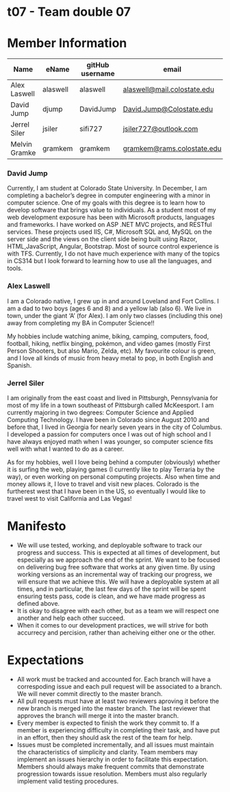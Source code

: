 # t07 - Team double 07

# Member Information

| Name | eName | gitHub username | email |
| ----------------- | ---------- | ---------- | ----------------------------------- |
| Alex Laswell | alaswell | alaswell | alaswell@mail.colostate.edu |
| David Jump | djump | DavidJump | David.Jump@Colostate.edu |
| Jerrel Siler | jsiler | sifi727 | jsiler727@outlook.com |
| Melvin Gramke | gramkem | gramkem | gramkem@rams.colostate.edu |


### David Jump

Currently, I am student at Colorado State University. In December, I am completing a bachelor’s degree in computer engineering with a minor in computer science. One of my goals with this degree is to learn how to develop software that brings value to individuals. As a student most of my web development exposure has been with Microsoft products, languages and frameworks. I have worked on ASP .NET MVC projects, and RESTful services. These projects used IIS, C#, Microsoft SQL and, MySQL on the server side and the views on the client side being built using Razor, HTML,JavaScript, Angular, Bootstrap. Most of source control experience is with TFS. Currently, I do not have much experience with many of the topics in CS314 but I look forward to learning how to use all the languages, and tools.

### Alex Laswell

I am a Colorado native, I grew up in and around Loveland and Fort Collins. I am a dad to two boys (ages 6 and 8) and a yellow lab (also 6). We live in town, under the giant ‘A’ (for Alex). I am only two classes (including this one) away from completing my BA in Computer Science!!

My hobbies include watching anime, biking, camping, computers, food, football, hiking, netflix binging, pokémon, and video games (mostly First Person Shooters, but also Mario, Zelda, etc). My favourite colour is green, and I love all kinds of music from heavy metal to pop, in both English and Spanish. 

### Jerrel Siler

I am originally from the east coast and lived in Pittsburgh, Pennsylvania for most of my life in a town southeast of Pittsburgh called McKeesport. I am currently majoring in two degrees: Computer Science and Applied Computing Technology. I have been in Colorado since August 2010 and before that, I lived in Georgia for nearly seven years in the city of Columbus. I developed a passion for computers once I was out of high school and I have always enjoyed math when I was younger, so computer science fits well with what I wanted to do as a career.

As for my hobbies, well I love being behind a computer (obviously) whether it is surfing the web, playing games (I currently like to play Terraria by the way), or even working on personal computing projects. Also when time and money allows it, I love to travel and visit new places. Colorado is the furtherest west that I have been in the US, so eventually I would like to travel west to visit California and Las Vegas!

# Manifesto

* We will use tested, working, and deployable software to track our progress and success. This is expected at all times of development, but especially as we approach the end of the sprint. We want to be focused on delivering bug free software that works at any given time. By using working versions as an incremental way of tracking our progress, we will ensure that we achieve this. We will have a deployable system at all times, and in particular, the last few days of the sprint will be spent ensuring tests pass, code is clean, and we have made progress as defined above.
* It is okay to disagree with each other, but as a team we will respect one another and help each other succeed.
* When it comes to our development practices, we will strive for both accurrecy and percision, rather than acheiving either one or the other.

# Expectations


* All work must be tracked and accounted for. Each branch will have a correspoding issue and each pull request will be associated to a branch. We will never commit directly to the master branch. 
* All pull requests must have at least two reviewers aproving it before the new branch is merged into the master branch. The last reviewer that approves the branch will merge it into the master branch.
* Every member is expected to finish the work they commit to. If a member is experiencing difficulty in completing their task, and have put in an effort, then they should ask the rest of the team for help.
* Issues must be completed incrementally, and all issues must maintain the characteristics of simplicity and clarity. Team members may implement an issues hierarchy in order to facilitate this expectation. Members should always make frequent commits that demonstrate progression towards issue resolution. Members must also regularly implement valid testing procedures.
